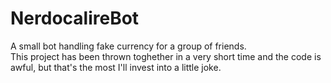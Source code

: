 # NerdocalireBot
A small bot handling fake currency for a group of friends.  
This project has been thrown toghether in a very short time and the code is awful, but that's the most I'll invest into a little joke.
